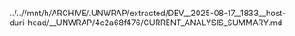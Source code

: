 ../..//mnt/h/ARCHIVE/.UNWRAP/extracted/DEV__2025-08-17__1833__host-duri-head/__UNWRAP/4c2a68f476/CURRENT_ANALYSIS_SUMMARY.md